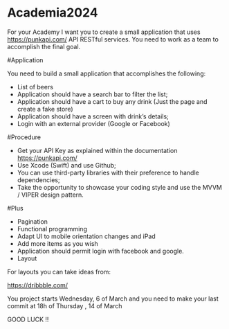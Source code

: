 # Academia2024

For your Academy I want you to create a small application that uses https://punkapi.com/ API RESTful services.
You need to work as a team to accomplish the final goal.

#Application

You need to build a small application that accomplishes the following:
  - List of beers
  - Application should have a search bar to filter the list;
  - Application should have a cart to buy any drink (Just the page and create a fake store)
  - Application should have a screen with drink’s details;
  - Login with an external provider (Google or Facebook)


#Procedure
 - Get your API Key as explained within the documentation https://punkapi.com/
 - Use Xcode (Swift) and use Github;
 - You can use third-party libraries with their preference to handle dependencies;
 - Take the opportunity to showcase your coding style and use the MVVM / VIPER design pattern.

#Plus
- Pagination
- Functional programming
- Adapt UI to mobile orientation changes and iPad
- Add more items as you wish
- Application should permit login with facebook and google.
- Layout

For layouts you can take ideas from:

https://dribbble.com/

You project starts Wednesday, 6 of March and you need to make your last commit at 18h of Thursday , 14 of March

GOOD LUCK !!

